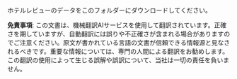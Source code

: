 ホテルレビューのデータをこのフォルダーにダウンロードしてください。

**免責事項**:
この文書は、機械翻訳AIサービスを使用して翻訳されています。正確さを期していますが、自動翻訳には誤りや不正確さが含まれる場合がありますのでご注意ください。原文が書かれている言語の文書が信頼できる情報源と見なされるべきです。重要な情報については、専門の人間による翻訳をお勧めします。この翻訳の使用によって生じる誤解や誤訳について、当社は一切の責任を負いません。